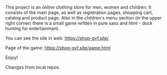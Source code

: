 
This project is an online clothing store for men, women and children. It consists of the main page, as well as registration pages, shopping cart, catalog and product page. Also in the children's menu section (in the upper right corner) there is a small game written in pure sass and html - duck hunting for entertainment.

You can see the site in web: https://shop-gvf.site/

Page of the game: https://shop-gvf.site/game.html

Enjoy!


Changes from local repos.

 
